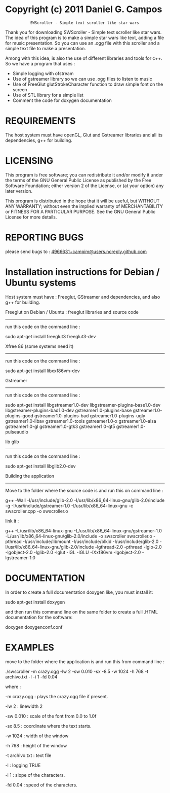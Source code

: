 # Copyright (c) 2011 Daniel G. Campos

               SWScroller - Simple text scroller like star wars

Thank you for downloading SWScroller - Simple text scroller like star wars.
The idea of this program is to make a simple star wars like text, adding a file for music presentation. 
So you can use an .ogg file with this scroller and a simple text file to make a presentation.

Among with this idea, is also the use of different libraries and tools for c++. So we have a program that uses :

* Simple logging with ofstream
* Use of gstreamer library so we can use .ogg files to listen to music
* Use of FreeGlut glutStrokeCharacter function to draw simple font on the screen
* Use of STL library for a simple list
* Comment the code for doxygen documentation

REQUIREMENTS
============

The host system must have openGL, Glut and Gstreamer libraries and all its dependencies, g++ for building.


LICENSING
=========

This program is free software; you can redistribute it and/or
modify it under the terms of the GNU General Public License
as published by the Free Software Foundation; either version 2
of the License, or (at your option) any later version.

This program is distributed in the hope that it will be useful,
but WITHOUT ANY WARRANTY; without even the implied warranty of
MERCHANTABILITY or FITNESS FOR A PARTICULAR PURPOSE.  See the
GNU General Public License for more details.


REPORTING BUGS
==============

please send bugs to : 4966631+campim@users.noreply.github.com


Installation instructions for Debian / Ubuntu systems
=====================================================

Host system must have : Freeglut, GStreamer and dependencies, and also g++  for building.


Freeglut on Debian / Ubuntu : freeglut libraries and source code
****************************************************************
run this code on the command line : 

sudo apt-get install freeglut3 freeglut3-dev



Xfree 86 (some systems need it)
***************************************
run this code on the command line :

sudo apt-get install libxxf86vm-dev



Gstreamer 
*****************************************
run this code on the command line :

sudo apt-get install libgstreamer1.0-dev libgstreamer-plugins-base1.0-dev libgstreamer-plugins-bad1.0-dev gstreamer1.0-plugins-base gstreamer1.0-plugins-good gstreamer1.0-plugins-bad gstreamer1.0-plugins-ugly gstreamer1.0-libav gstreamer1.0-tools gstreamer1.0-x gstreamer1.0-alsa gstreamer1.0-gl gstreamer1.0-gtk3 gstreamer1.0-qt5 gstreamer1.0-pulseaudio



lib glib
******************************************
run this code on the command line :

sudo apt-get install libglib2.0-dev



Building the application
******************************************
Move to the folder where the source code is and run this on command line :

g++ -Wall -I/usr/include/glib-2.0 -I/usr/lib/x86_64-linux-gnu/glib-2.0/include -g -I/usr/include/gstreamer-1.0 -I/usr/lib/x86_64-linux-gnu -c swscroller.cpp -o swscroller.o

link it :

g++ -L/usr/lib/x86_64-linux-gnu -L/usr/lib/x86_64-linux-gnu/gstreamer-1.0 -L/usr/lib/x86_64-linux-gnu/glib-2.0/include -o swscroller swscroller.o  -pthread -I/usr/include/libmount -I/usr/include/blkid -I/usr/include/glib-2.0 -I/usr/lib/x86_64-linux-gnu/glib-2.0/include -lgthread-2.0 -pthread -lgio-2.0 -lgobject-2.0 -lglib-2.0 -lglut -lGL -lGLU -lXxf86vm -lgobject-2.0 -lgstreamer-1.0


DOCUMENTATION
=============
In order to create a full documentation doxygen like, you must install it:

sudo apt-get install doxygen

and then run this command line on the same folder to create a full .HTML documentation for the software:

doxygen doxygenconf.conf

EXAMPLES
========

move to the folder where the application is and run this from command line :

./swscroller -m crazy.ogg -lw 2 -sw 0.010 -sx -8.5 -w 1024 -h 768 -t archivo.txt -l -i 1 -fd 0.04

where :

-m crazy.ogg    : plays the crazy.ogg file if present.

-lw 2           : linewidth 2

-sw 0.010       : scale of the font from 0.0 to 1.0f

-sx 8.5         : coordinate where the text starts.

-w 1024         : width of the window

-h 768          : height of the window

-t archivo.txt  : text file

-l              : logging TRUE

-i 1            : slope of the characters.

-fd 0.04        : speed of the characters.




